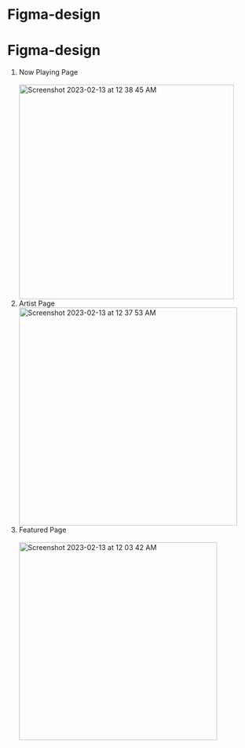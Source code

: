 # Figma-design

# Figma-design
<ol>
  <li> Now Playing Page </li><br>
  <img width="437" alt="Screenshot 2023-02-13 at 12 38 45 AM" src="https://user-images.githubusercontent.com/95336274/218333455-49797e89-f94b-4699-bd85-2ce9dd793573.png">
<br>
  <li> Artist Page </li><img width="444" alt="Screenshot 2023-02-13 at 12 37 53 AM" src="https://user-images.githubusercontent.com/95336274/218332315-7fdbec8a-e207-4207-b2ed-2c63d37ea28a.png">

<br>
  <li> Featured Page </li><br>
  <img width="403" alt="Screenshot 2023-02-13 at 12 03 42 AM" src="https://user-images.githubusercontent.com/95336274/218330105-7bfa9f35-20c2-42b3-9256-133d0858abdd.png">
<br>
 </ol>
